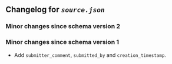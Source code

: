 ## Changelog for *`source.json`*

### Minor changes since schema version 2


### Minor changes since schema version 1

* Add `submitter_comment`, `submitted_by` and `creation_timestamp`.
